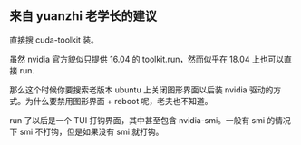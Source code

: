 ## 来自 yuanzhi 老学长的建议

直接搜 cuda-toolkit 装。

虽然 nvidia 官方貌似只提供 16.04 的 toolkit.run，然而似乎在 18.04 上也可以直接 run.

那么这个时候你要搜索老版本 ubuntu 上关闭图形界面以后装 nvidia 驱动的方式。为什么要禁用图形界面 + reboot 呢，老夫也不知道。

run 了以后是一个 TUI 打钩界面，其中甚至包含 nvidia-smi。一般有 smi 的情况下 smi 不打钩，但是如果没有 smi 就打钩。

